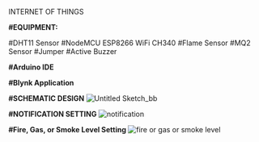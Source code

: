 INTERNET OF THINGS

**#EQUIPMENT:**

#DHT11 Sensor
#NodeMCU ESP8266 WiFi CH340
#Flame Sensor
#MQ2 Sensor
#Jumper
#Active Buzzer

**#Arduino IDE**

**#Blynk Application**


**#SCHEMATIC DESIGN**
![Untitled Sketch_bb](https://user-images.githubusercontent.com/63385031/113310771-c94f5700-9332-11eb-8469-3c0ba6f6896d.png)

**#NOTIFICATION SETTING**
![notification](https://user-images.githubusercontent.com/63385031/113311314-5f837d00-9333-11eb-9ea0-444e7e96a006.jpeg)

**#Fire, Gas, or Smoke Level Setting**
![fire or gas or smoke level](https://user-images.githubusercontent.com/63385031/113311640-ba1cd900-9333-11eb-8a13-94a41a98eb6d.jpeg)

